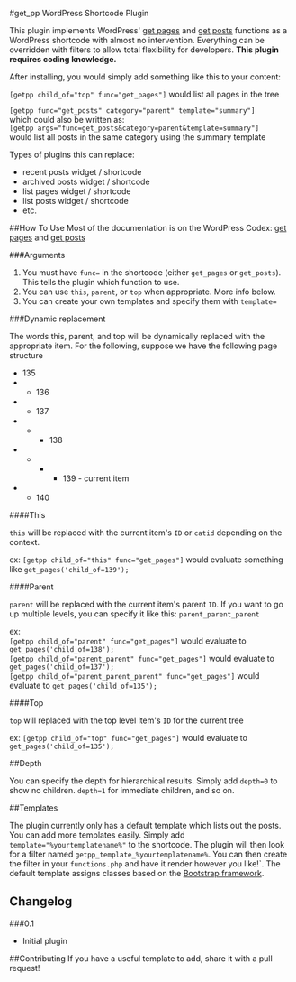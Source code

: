 #get_pp WordPress Shortcode Plugin

This plugin implements WordPress' [get pages](http://codex.wordpress.org/Function_Reference/get_pages) and [get posts](http://codex.wordpress.org/Function_Reference/get_posts) functions as a WordPress shortcode with almost no intervention. Everything can be overridden with filters to allow total flexibility for developers. __This plugin requires coding knowledge.__

After installing, you would simply add something like this to your content:

`[getpp child_of="top" func="get_pages"]` would list all pages in the tree

`[getpp func="get_posts" category="parent" template="summary"]`  
which could also be written as:  
`[getpp args="func=get_posts&category=parent&template=summary"]`  
would list all posts in the same category using the summary template


Types of plugins this can replace:

* recent posts widget / shortcode
* archived posts widget / shortcode
* list pages widget / shortcode 
* list posts widget / shortcode
* etc.

##How To Use
Most of the documentation is on the WordPress Codex: [get pages](http://codex.wordpress.org/Function_Reference/get_pages) and [get posts](http://codex.wordpress.org/Function_Reference/get_posts)

###Arguments

1. You must have `func=` in the shortcode (either `get_pages` or `get_posts`).  This tells the plugin which function to use.
2. You can use `this`, `parent`, or `top` when appropriate.  More info below.
3. You can create your own templates and specify them with `template=`

###Dynamic replacement

The words this, parent, and top will be dynamically replaced with the appropriate item.  For the following, suppose we have the following page structure  

- 135
- - 136
- - 137
- - - 138
- - - - 139 - current item
- - 140 

####This

`this` will be replaced with the current item's `ID` or `catid` depending on the context.  

ex: `[getpp child_of="this" func="get_pages"]` would evaluate something like `get_pages('child_of=139');`

####Parent

`parent` will be replaced with the current item's parent `ID`.  If you want to go up multiple levels, you can specify it like this: `parent_parent_parent`  

ex:  
`[getpp child_of="parent" func="get_pages"]` would evaluate to  `get_pages('child_of=138');`  
`[getpp child_of="parent_parent" func="get_pages"]` would evaluate to `get_pages('child_of=137');`  
`[getpp child_of="parent_parent_parent" func="get_pages"]` would evaluate to `get_pages('child_of=135');`


####Top

`top` will replaced with the top level item's `ID` for the current tree  

ex: `[getpp child_of="top" func="get_pages"]` would evaluate to  `get_pages('child_of=135');`  

##Depth

You can specify the depth for hierarchical results.   Simply add `depth=0` to show no children.  `depth=1` for immediate children, and so on.

##Templates

The plugin currently only has a default template which lists out the posts.  You can add more templates easily.  Simply add `template="%yourtemplatename%"` to the shortcode.  The plugin will then look for a filter named `getpp_template_%yourtemplatename%`.  You can then create the filter in your `functions.php` and have it render however you like!`.  The default template assigns classes based on the [Bootstrap framework](http://twitter.github.com/bootstrap/).

## Changelog

###0.1
* Initial plugin

##Contributing
If you have a useful template to add, share it with a pull request!  

